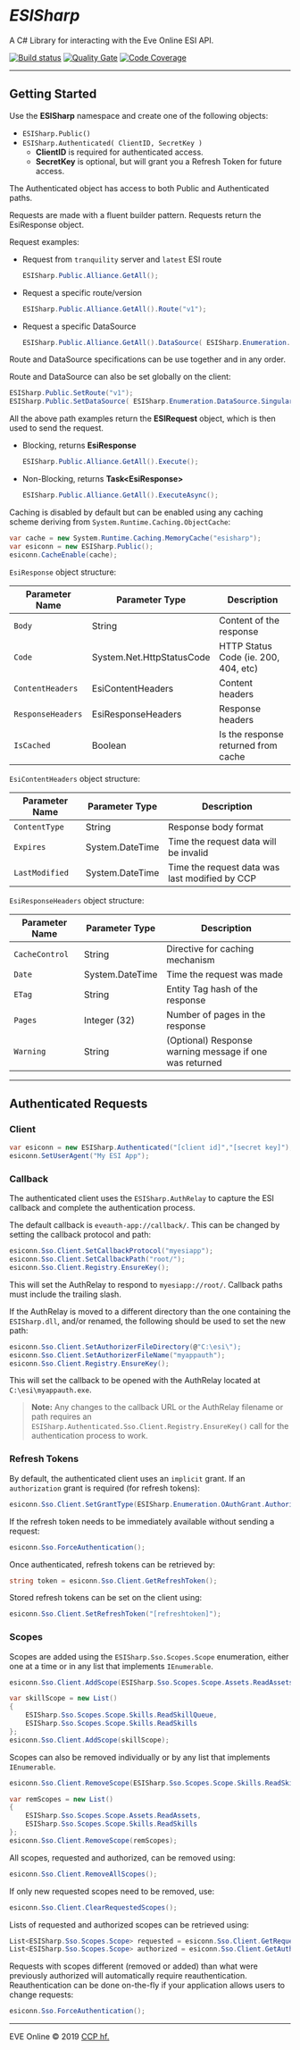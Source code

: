 # ***ESISharp***

A C# Library for interacting with the Eve Online ESI API.

[![Build status](https://ci.appveyor.com/api/projects/status/i3opy3bvu3vfmmf2/branch/dev-restructure?svg=true)](https://ci.appveyor.com/project/wranders/esisharp)
[![Quality Gate](https://sonarcloud.io/api/project_badges/measure?project=wranders%3Aesisharp%3Adev-restructure&metric=alert_status)](https://sonarcloud.io/dashboard?id=wranders%3Aesisharp%3Adev-restructure)
[![Code Coverage](https://sonarcloud.io/api/project_badges/measure?project=wranders%3Aesisharp%3Adev-restructure&metric=coverage)](https://sonarcloud.io/dashboard?id=wranders%3Aesisharp%3Adev-restructure)

---

## Getting Started

Use the **ESISharp** namespace and create one of the following objects:

* `ESISharp.Public()`
* `ESISharp.Authenticated( ClientID, SecretKey )`
  * **ClientID** is required for authenticated access.
  * **SecretKey** is optional, but will grant you a Refresh Token for future access.

The Authenticated object has access to both Public and Authenticated paths.

Requests are made with a fluent builder pattern. Requests return the EsiResponse object.

Request examples:

* Request from `tranquility` server and `latest` ESI route

  ```csharp
  ESISharp.Public.Alliance.GetAll();
  ```

* Request a specific route/version

  ```csharp
  ESISharp.Public.Alliance.GetAll().Route("v1");
  ```

* Request a specific DataSource

  ```csharp
  ESISharp.Public.Alliance.GetAll().DataSource( ESISharp.Enumeration.DataSource.Singularity );
  ```

Route and DataSource specifications can be use together and in any order.

Route and DataSource can also be set globally on the client:

```csharp
ESISharp.Public.SetRoute("v1");
ESISharp.Public.SetDataSource( ESISharp.Enumeration.DataSource.Singularity );
```

All the above path examples return the **ESIRequest** object, which is then used to send the request.

* Blocking, returns **EsiResponse**

  ```csharp
  ESISharp.Public.Alliance.GetAll().Execute();
  ```

* Non-Blocking, returns **Task\<EsiResponse>**
  
  ```csharp
  ESISharp.Public.Alliance.GetAll().ExecuteAsync();
  ```

Caching is disabled by default but can be enabled using any caching scheme deriving from `System.Runtime.Caching.ObjectCache`:

```csharp
var cache = new System.Runtime.Caching.MemoryCache("esisharp");
var esiconn = new ESISharp.Public();
esiconn.CacheEnable(cache);
```

`EsiResponse` object structure:

| Parameter Name    | Parameter Type            | Description                           |
| ----------------- | ------------------------- | ------------------------------------- |
| `Body`            | String                    | Content of the response               |
| `Code`            | System.Net.HttpStatusCode | HTTP Status Code (ie. 200, 404, etc)  |
| `ContentHeaders`  | EsiContentHeaders         | Content headers                       |
| `ResponseHeaders` | EsiResponseHeaders        | Response headers                      |
| `IsCached`        | Boolean                   | Is the response returned from cache   |

`EsiContentHeaders` object structure:

| Parameter Name | Parameter Type  | Description                                             |
| -------------- | --------------- | ------------------------------------------------------- |
| `ContentType`  | String          | Response body format                                    |
| `Expires`      | System.DateTime | Time the request data will be invalid                   |
| `LastModified` | System.DateTime | Time the request data was last modified by CCP          |

`EsiResponseHeaders` object structure:

| Parameter Name | Parameter Type  | Description                                             |
| -------------- | --------------- | ------------------------------------------------------- |
| `CacheControl` | String          | Directive for caching mechanism                         |
| `Date`         | System.DateTime | Time the request was made                               |
| `ETag`         | String          | Entity Tag hash of the response                         |
| `Pages`        | Integer (32)    | Number of pages in the response                         |
| `Warning`      | String          | (Optional) Response warning message if one was returned |

---

## Authenticated Requests

### Client

```csharp
var esiconn = new ESISharp.Authenticated("[client id]","[secret key]");
esiconn.SetUserAgent("My ESI App");
```

### Callback

The authenticated client uses the `ESISharp.AuthRelay` to capture the ESI callback and complete the authentication process.

The default callback is `eveauth-app://callback/`. This can be changed by setting the callback protocol and path:

```csharp
esiconn.Sso.Client.SetCallbackProtocol("myesiapp");
esiconn.Sso.Client.SetCallbackPath("root/");
esiconn.Sso.Client.Registry.EnsureKey();
```

This will set the AuthRelay to respond to `myesiapp://root/`. Callback paths must include the trailing slash.

If the AuthRelay is moved to a different directory than the one containing the `ESISharp.dll`, and/or renamed, the following should be used to set the new path:

```csharp
esiconn.Sso.Client.SetAuthorizerFileDirectory(@"C:\esi\");
esiconn.Sso.Client.SetAuthorizerFileName("myappauth");
esiconn.Sso.Client.Registry.EnsureKey();
```

This will set the callback to be opened with the AuthRelay located at `C:\esi\myappauth.exe`.

> **Note:** Any changes to the callback URL or the AuthRelay filename or path requires an `ESISharp.Authenticated.Sso.Client.Registry.EnsureKey()` call for the authentication process to work.

### Refresh Tokens

By default, the authenticated client uses an `implicit` grant. If an `authorization` grant is required (for refresh tokens):

```csharp
esiconn.Sso.Client.SetGrantType(ESISharp.Enumeration.OAuthGrant.Authorization);
```

If the refresh token needs to be immediately available without sending a request:

```csharp
esiconn.Sso.ForceAuthentication();
```

Once authenticated, refresh tokens can be retrieved by:

```csharp
string token = esiconn.Sso.Client.GetRefreshToken();
```

Stored refresh tokens can be set on the client using:

```csharp
esiconn.Sso.Client.SetRefreshToken("[refreshtoken]");
```

### Scopes

Scopes are added using the `ESISharp.Sso.Scopes.Scope` enumeration, either one at a time or in any list that implements `IEnumerable`.

```csharp
esiconn.Sso.Client.AddScope(ESISharp.Sso.Scopes.Scope.Assets.ReadAssets);

var skillScope = new List()
{
    ESISharp.Sso.Scopes.Scope.Skills.ReadSkillQueue,
    ESISharp.Sso.Scopes.Scope.Skills.ReadSkills
};
esiconn.Sso.Client.AddScope(skillScope);
```

Scopes can also be removed individually or by any list that implements `IEnumerable`.

```csharp
esiconn.Sso.Client.RemoveScope(ESISharp.Sso.Scopes.Scope.Skills.ReadSkillQueue);

var remScopes = new List()
{
    ESISharp.Sso.Scopes.Scope.Assets.ReadAssets,
    ESISharp.Sso.Scopes.Scope.Skills.ReadSkills
};
esiconn.Sso.Client.RemoveScope(remScopes);
```

All scopes, requested and authorized, can be removed using:

```csharp
esiconn.Sso.Client.RemoveAllScopes();
```

If only new requested scopes need to be removed, use:

```csharp
esiconn.Sso.Client.ClearRequestedScopes();
```

Lists of requested and authorized scopes can be retrieved using:

```csharp
List<ESISharp.Sso.Scopes.Scope> requested = esiconn.Sso.Client.GetRequestedScopes();
List<ESISharp.Sso.Scopes.Scope> authorized = esiconn.Sso.Client.GetAuthorizedScopes();
```

Requests with scopes different (removed or added) than what were previously authorized will automatically require reauthentication. Reauthentication can be done on-the-fly if your application allows users to change requests:

```csharp
esiconn.Sso.ForceAuthentication();
```

---

EVE Online © 2019 [CCP hf.](https://www.ccpgames.com/)
